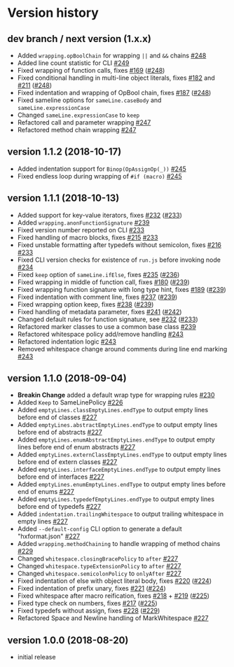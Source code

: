 # Version history

## dev branch / next version (1.x.x)

- Added `wrapping.opBoolChain` for wrapping `||` and `&&` chains [#248](https://github.com/HaxeCheckstyle/haxe-formatter/issues/248)
- Added line count statistic for CLI [#249](https://github.com/HaxeCheckstyle/haxe-formatter/issues/249)
- Fixed wrapping of function calls, fixes [#169](https://github.com/HaxeCheckstyle/haxe-formatter/issues/169) ([#248](https://github.com/HaxeCheckstyle/haxe-formatter/issues/248))
- Fixed conditional handling in multi-line object literals, fixes [#182](https://github.com/HaxeCheckstyle/haxe-formatter/issues/182) and [#211](https://github.com/HaxeCheckstyle/haxe-formatter/issues/211) ([#248](https://github.com/HaxeCheckstyle/haxe-formatter/issues/248))
- Fixed indentation and wrapping of OpBool chain, fixes [#187](https://github.com/HaxeCheckstyle/haxe-formatter/issues/187) ([#248](https://github.com/HaxeCheckstyle/haxe-formatter/issues/248))
- Fixed sameline options for `sameLine.caseBody` and `sameLine.expressionCase`
- Changed `sameLine.expressionCase` to `keep`
- Refactored call and parameter wrapping [#247](https://github.com/HaxeCheckstyle/haxe-formatter/issues/247)
- Refactored method chain wrapping [#247](https://github.com/HaxeCheckstyle/haxe-formatter/issues/247)

## version 1.1.2 (2018-10-17)

- Added indentation support for `Binop(OpAssignOp(_))` [#245](https://github.com/HaxeCheckstyle/haxe-formatter/issues/245)
- Fixed endless loop during wrapping of `#if (macro)` [#245](https://github.com/HaxeCheckstyle/haxe-formatter/issues/245)

## version 1.1.1 (2018-10-13)

- Added support for key-value iterators, fixes [#232](https://github.com/HaxeCheckstyle/haxe-formatter/issues/232) ([#233](https://github.com/HaxeCheckstyle/haxe-formatter/issues/233))
- Added `wrapping.anonFunctionSignature` [#239](https://github.com/HaxeCheckstyle/haxe-formatter/issues/239)
- Fixed version number reported on CLI [#233](https://github.com/HaxeCheckstyle/haxe-formatter/issues/233)
- Fixed handling of macro blocks, fixes [#215](https://github.com/HaxeCheckstyle/haxe-formatter/issues/215) [#233](https://github.com/HaxeCheckstyle/haxe-formatter/issues/233)
- Fixed unstable formatting after typedefs without semicolon, fixes [#216](https://github.com/HaxeCheckstyle/haxe-formatter/issues/216) [#233](https://github.com/HaxeCheckstyle/haxe-formatter/issues/233)
- Fixed CLI version checks for existence of `run.js` before invoking node [#234](https://github.com/HaxeCheckstyle/haxe-formatter/issues/234)
- Fixed `keep` option of `sameLine.ifElse`, fixes [#235](https://github.com/HaxeCheckstyle/haxe-formatter/issues/235) ([#236](https://github.com/HaxeCheckstyle/haxe-formatter/issues/236))
- Fixed wrapping in middle of function call, fixes [#180](https://github.com/HaxeCheckstyle/haxe-formatter/issues/180) ([#239](https://github.com/HaxeCheckstyle/haxe-formatter/issues/239))
- Fixed wrapping function signature with long type hint, fixes [#189](https://github.com/HaxeCheckstyle/haxe-formatter/issues/189) ([#239](https://github.com/HaxeCheckstyle/haxe-formatter/issues/239))
- Fixed indentation with comment line, fixes [#237](https://github.com/HaxeCheckstyle/haxe-formatter/issues/237) ([#239](https://github.com/HaxeCheckstyle/haxe-formatter/issues/239))
- Fixed wrapping option keep, fixes [#238](https://github.com/HaxeCheckstyle/haxe-formatter/issues/238) ([#239](https://github.com/HaxeCheckstyle/haxe-formatter/issues/239))
- Fixed handling of metadata parameter, fixes [#241](https://github.com/HaxeCheckstyle/haxe-formatter/issues/241) ([#242](https://github.com/HaxeCheckstyle/haxe-formatter/issues/242))
- Changed default rules for function signature, see [#232](https://github.com/HaxeCheckstyle/haxe-formatter/issues/232) ([#233](https://github.com/HaxeCheckstyle/haxe-formatter/issues/233))
- Refactored marker classes to use a common base class [#239](https://github.com/HaxeCheckstyle/haxe-formatter/issues/239)
- Refactored whitespace policy add/remove handling [#243](https://github.com/HaxeCheckstyle/haxe-formatter/issues/243)
- Refactored indentation logic [#243](https://github.com/HaxeCheckstyle/haxe-formatter/issues/243)
- Removed whitespace change around comments during line end marking [#243](https://github.com/HaxeCheckstyle/haxe-formatter/issues/243)

## version 1.1.0 (2018-09-04)

- **Breakin Change** added a default wrap type for wrapping rules [#230](https://github.com/HaxeCheckstyle/haxe-formatter/issues/230)
- Added `Keep` to SameLinePolicy [#226](https://github.com/HaxeCheckstyle/haxe-formatter/issues/226)
- Added `emptyLines.classEmptyLines.endType` to output empty lines before end of classes [#227](https://github.com/HaxeCheckstyle/haxe-formatter/issues/227)
- Added `emptyLines.abstractEmptyLines.endType` to output empty lines before end of abstracts [#227](https://github.com/HaxeCheckstyle/haxe-formatter/issues/227)
- Added `emptyLines.enumAbstractEmptyLines.endType` to output empty lines before end of enum abstracts [#227](https://github.com/HaxeCheckstyle/haxe-formatter/issues/227)
- Added `emptyLines.externClassEmptyLines.endType` to output empty lines before end of extern classes [#227](https://github.com/HaxeCheckstyle/haxe-formatter/issues/227)
- Added `emptyLines.interfaceEmptyLines.endType` to output empty lines before end of interfaces [#227](https://github.com/HaxeCheckstyle/haxe-formatter/issues/227)
- Added `emptyLines.enumEmptyLines.endType` to output empty lines before end of enums [#227](https://github.com/HaxeCheckstyle/haxe-formatter/issues/227)
- Added `emptyLines.typedefEmptyLines.endType` to output empty lines before end of typedefs [#227](https://github.com/HaxeCheckstyle/haxe-formatter/issues/227)
- Added `indentation.trailingWhitespace` to output trailing whitespace in empty lines [#227](https://github.com/HaxeCheckstyle/haxe-formatter/issues/227)
- Added `--default-config` CLI option to generate a default "hxformat.json" [#227](https://github.com/HaxeCheckstyle/haxe-formatter/issues/227)
- Added `wrapping.methodChaining` to handle wrapping of method chains [#229](https://github.com/HaxeCheckstyle/haxe-formatter/issues/229)
- Changed `whitespace.closingBracePolicy` to `after` [#227](https://github.com/HaxeCheckstyle/haxe-formatter/issues/227)
- Changed `whitespace.typeExtensionPolicy` to `after` [#227](https://github.com/HaxeCheckstyle/haxe-formatter/issues/227)
- Changed `whitespace.semicolonPolicy` to `onlyAfter` [#227](https://github.com/HaxeCheckstyle/haxe-formatter/issues/227)
- Fixed indentation of else with object literal body, fixes [#220](https://github.com/HaxeCheckstyle/haxe-formatter/issues/220) ([#224](https://github.com/HaxeCheckstyle/haxe-formatter/issues/224))
- Fixed indentation of prefix unary, fixes [#221](https://github.com/HaxeCheckstyle/haxe-formatter/issues/221) ([#224](https://github.com/HaxeCheckstyle/haxe-formatter/issues/224))
- Fixed whitespace after macro reification, fixes [#218](https://github.com/HaxeCheckstyle/haxe-formatter/issues/218) + [#219](https://github.com/HaxeCheckstyle/haxe-formatter/issues/219) ([#225](https://github.com/HaxeCheckstyle/haxe-formatter/issues/225))
- Fixed type check on numbers, fixes [#217](https://github.com/HaxeCheckstyle/haxe-formatter/issues/217) ([#225](https://github.com/HaxeCheckstyle/haxe-formatter/issues/225))
- Fixed typedefs without assign, fixes [#228](https://github.com/HaxeCheckstyle/haxe-formatter/issues/228) ([#229](https://github.com/HaxeCheckstyle/haxe-formatter/issues/229))
- Refactored Space and Newline handling of MarkWhitespace [#227](https://github.com/HaxeCheckstyle/haxe-formatter/issues/227)

## version 1.0.0 (2018-08-20)

- initial release
